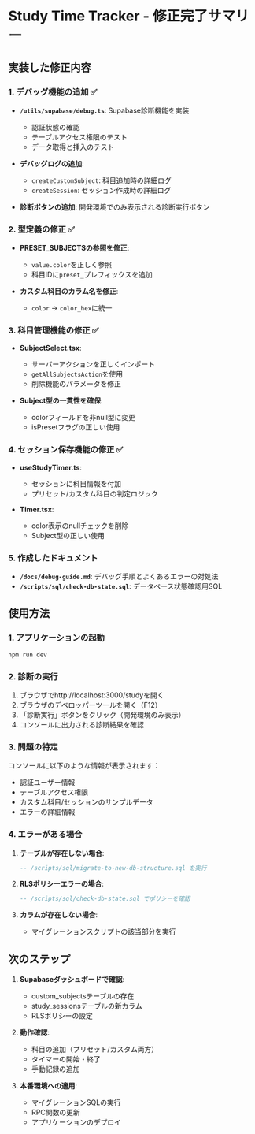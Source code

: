 # Study Time Tracker - 修正完了サマリー

## 実装した修正内容

### 1. デバッグ機能の追加 ✅
- **`/utils/supabase/debug.ts`**: Supabase診断機能を実装
  - 認証状態の確認
  - テーブルアクセス権限のテスト
  - データ取得と挿入のテスト
  
- **デバッグログの追加**:
  - `createCustomSubject`: 科目追加時の詳細ログ
  - `createSession`: セッション作成時の詳細ログ

- **診断ボタンの追加**: 開発環境でのみ表示される診断実行ボタン

### 2. 型定義の修正 ✅
- **PRESET_SUBJECTSの参照を修正**: 
  - `value.color`を正しく参照
  - 科目IDに`preset_`プレフィックスを追加
  
- **カスタム科目のカラム名を修正**:
  - `color` → `color_hex`に統一

### 3. 科目管理機能の修正 ✅
- **SubjectSelect.tsx**:
  - サーバーアクションを正しくインポート
  - `getAllSubjectsAction`を使用
  - 削除機能のパラメータを修正
  
- **Subject型の一貫性を確保**:
  - colorフィールドを非null型に変更
  - isPresetフラグの正しい使用

### 4. セッション保存機能の修正 ✅
- **useStudyTimer.ts**:
  - セッションに科目情報を付加
  - プリセット/カスタム科目の判定ロジック
  
- **Timer.tsx**:
  - color表示のnullチェックを削除
  - Subject型の正しい使用

### 5. 作成したドキュメント
- **`/docs/debug-guide.md`**: デバッグ手順とよくあるエラーの対処法
- **`/scripts/sql/check-db-state.sql`**: データベース状態確認用SQL

## 使用方法

### 1. アプリケーションの起動
```bash
npm run dev
```

### 2. 診断の実行
1. ブラウザでhttp://localhost:3000/studyを開く
2. ブラウザのデベロッパーツールを開く（F12）
3. 「診断実行」ボタンをクリック（開発環境のみ表示）
4. コンソールに出力される診断結果を確認

### 3. 問題の特定
コンソールに以下のような情報が表示されます：
- 認証ユーザー情報
- テーブルアクセス権限
- カスタム科目/セッションのサンプルデータ
- エラーの詳細情報

### 4. エラーがある場合
1. **テーブルが存在しない場合**:
   ```sql
   -- /scripts/sql/migrate-to-new-db-structure.sql を実行
   ```

2. **RLSポリシーエラーの場合**:
   ```sql
   -- /scripts/sql/check-db-state.sql でポリシーを確認
   ```

3. **カラムが存在しない場合**:
   - マイグレーションスクリプトの該当部分を実行

## 次のステップ

1. **Supabaseダッシュボードで確認**:
   - custom_subjectsテーブルの存在
   - study_sessionsテーブルの新カラム
   - RLSポリシーの設定

2. **動作確認**:
   - 科目の追加（プリセット/カスタム両方）
   - タイマーの開始・終了
   - 手動記録の追加

3. **本番環境への適用**:
   - マイグレーションSQLの実行
   - RPC関数の更新
   - アプリケーションのデプロイ